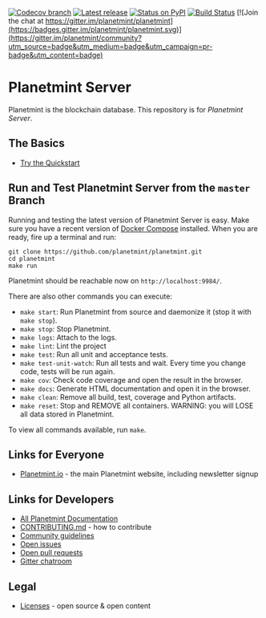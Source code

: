 <!---
Copyright © 2020 Interplanetary Database Association e.V.,
Planetmint and IPDB software contributors.
SPDX-License-Identifier: (Apache-2.0 AND CC-BY-4.0)
Code is Apache-2.0 and docs are CC-BY-4.0
--->

<!--- There is no shield to get the latest version
(including pre-release versions) from PyPI,
so show the latest GitHub release instead.
--->

[![Codecov branch](https://img.shields.io/codecov/c/github/planetmint/planetmint/master.svg)](https://codecov.io/github/planetmint/planetmint?branch=master)
[![Latest release](https://img.shields.io/github/release/planetmint/planetmint/all.svg)](https://github.com/planetmint/planetmint/releases)
[![Status on PyPI](https://img.shields.io/pypi/status/planetmint.svg)](https://pypi.org/project/Planetmint)
[![Build Status](https://app.travis-ci.com/planetmint/planetmint.svg?branch=main)](https://app.travis-ci.com/planetmint/planetmint)
[![Join the chat at https://gitter.im/planetmint/planetmint](https://badges.gitter.im/planetmint/planetmint.svg)](https://gitter.im/planetmint/community?utm_source=badge&utm_medium=badge&utm_campaign=pr-badge&utm_content=badge)

# Planetmint Server

Planetmint is the blockchain database. This repository is for _Planetmint Server_.

## The Basics

* [Try the Quickstart](https://docs.planetmint.io/en/latest/introduction/index.html#quickstart)

## Run and Test Planetmint Server from the `master` Branch

Running and testing the latest version of Planetmint Server is easy. Make sure you have a recent version of [Docker Compose](https://docs.docker.com/compose/install/) installed. When you are ready, fire up a terminal and run:

```text
git clone https://github.com/planetmint/planetmint.git
cd planetmint
make run
```

Planetmint should be reachable now on `http://localhost:9984/`.

There are also other commands you can execute:

* `make start`: Run Planetmint from source and daemonize it (stop it with `make stop`).
* `make stop`: Stop Planetmint.
* `make logs`: Attach to the logs.
* `make lint`: Lint the project
* `make test`: Run all unit and acceptance tests.
* `make test-unit-watch`: Run all tests and wait. Every time you change code, tests will be run again.
* `make cov`: Check code coverage and open the result in the browser.
* `make docs`: Generate HTML documentation and open it in the browser.
* `make clean`: Remove all build, test, coverage and Python artifacts.
* `make reset`: Stop and REMOVE all containers. WARNING: you will LOSE all data stored in Planetmint.

To view all commands available, run `make`.

## Links for Everyone

* [Planetmint.io](https://www.planetmint.io/) - the main Planetmint website, including newsletter signup

## Links for Developers

* [All Planetmint Documentation](https://docs.planetmint.io/en/latest/)
* [CONTRIBUTING.md](.github/CONTRIBUTING.md) - how to contribute
* [Community guidelines](CODE_OF_CONDUCT.md)
* [Open issues](https://github.com/planetmint/planetmint/issues)
* [Open pull requests](https://github.com/planetmint/planetmint/pulls)
* [Gitter chatroom](https://gitter.im/planetmint/planetmint)

## Legal

* [Licenses](LICENSES.md) - open source & open content
